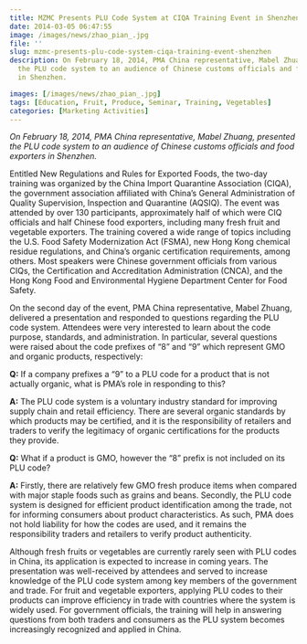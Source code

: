 ```yaml
---
title: MZMC Presents PLU Code System at CIQA Training Event in Shenzhen
date: 2014-03-05 06:47:55
image: /images/news/zhao_pian_.jpg
file: ''
slug: mzmc-presents-plu-code-system-ciqa-training-event-shenzhen
description: On February 18, 2014, PMA China representative, Mabel Zhuang, presented
  the PLU code system to an audience of Chinese customs officials and food exporters
  in Shenzhen.

images: [/images/news/zhao_pian_.jpg]
tags: [Education, Fruit, Produce, Seminar, Training, Vegetables]
categories: [Marketing Activities]
---
```

<p><em>On February 18, 2014, PMA China representative, Mabel Zhuang, presented the PLU code system to an audience of Chinese customs officials and food exporters in Shenzhen.</em></p>
<p>Entitled New Regulations and Rules for Exported Foods, the two-day training was organized by the China Import Quarantine Association (CIQA), the government association affiliated with China’s General Administration of Quality Supervision, Inspection and Quarantine (AQSIQ).  The event was attended by over 130 participants, approximately half of which were CIQ officials and half Chinese food exporters, including many fresh fruit and vegetable exporters.  The training covered a wide range of topics including the U.S. Food Safety Modernization Act (FSMA), new Hong Kong chemical residue regulations, and China’s organic certification requirements, among others.  Most speakers were Chinese government officials from various CIQs, the Certification and Accreditation Administration (CNCA), and the Hong Kong Food and Environmental Hygiene Department Center for Food Safety.</p>
<p>On the second day of the event, PMA China representative, Mabel Zhuang, delivered a presentation and responded to questions regarding the PLU code system.  Attendees were very interested to learn about the code purpose, standards, and administration.  In particular, several questions were raised about the code prefixes of “8” and “9” which represent GMO and organic products, respectively:</p>
<p><strong>Q:</strong> If a company prefixes a “9” to a PLU code for a product that is not actually organic, what is PMA’s role in responding to this?</p>
<p><strong>A:</strong> The PLU code system is a voluntary industry standard for improving supply chain and retail efficiency.  There are several organic standards by which products may be certified, and it is the responsibility of retailers and traders to verify the legitimacy of organic certifications for the products they provide.</p>
<p><strong>Q:</strong> What if a product is GMO, however the “8” prefix is not included on its PLU code?</p>
<p><strong>A:</strong> Firstly, there are relatively few GMO fresh produce items when compared with major staple foods such as grains and beans.  Secondly, the PLU code system is designed for efficient product identification among the trade, not for informing consumers about product characteristics.  As such, PMA does not hold liability for how the codes are used, and it remains the responsibility traders and retailers to verify product authenticity.</p>
<p>Although fresh fruits or vegetables are currently rarely seen with PLU codes in China, its application is expected to increase in coming years.  The presentation was well-received by attendees and served to increase knowledge of the PLU code system among key members of the government and trade.  For fruit and vegetable exporters, applying PLU codes to their products can improve efficiency in trade with countries where the system is widely used.  For government officials, the training will help in answering questions from both traders and consumers as the PLU system becomes increasingly recognized and applied in China.</p>

